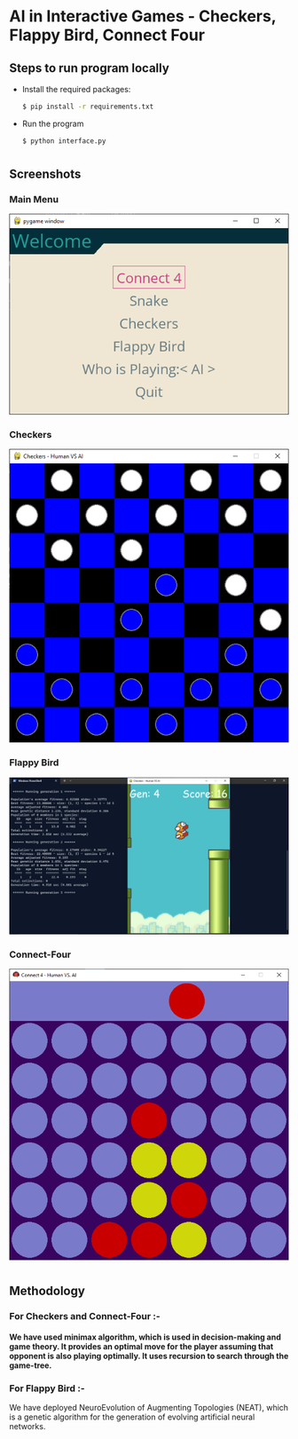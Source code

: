 # AI in Interactive Games - Checkers, Flappy Bird, Connect Four

## Steps to run program locally
- Install the required packages:
    ```bash
    $ pip install -r requirements.txt
	```

- Run the program
	```bash
	$ python interface.py
	```

#

## Screenshots

### Main Menu
![main menu of game](main-menu.png)

### Checkers
![checkers screenshot](checkers-ai.png)

### Flappy Bird
![flappy bird screenshot](flappy-bird.png)

### Connect-Four
![connect four screenshot](connect-four.png)

#

## Methodology

### For Checkers and Connect-Four :-
#### We have used minimax algorithm, which is used in decision-making and game theory. It provides an optimal move for the player assuming that opponent is also playing optimally. It uses recursion to search through the game-tree.

### For Flappy Bird :-
We have deployed NeuroEvolution of Augmenting Topologies (NEAT), which is a genetic algorithm for the generation of evolving artificial neural networks.